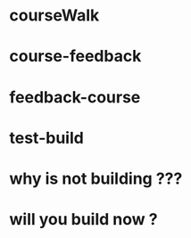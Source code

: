 # courseWalk
# course-feedback
# feedback-course
# test-build
# why is not building ???
#  will you build now ?

